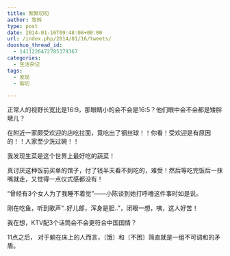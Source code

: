 ```yaml
---
title: 絮絮叨叨
author: 牧辉
type: post
date: 2014-01-16T09:48:08+00:00
url: /index.php/2014/01/16/tweets/
duoshuo_thread_id:
  - 1411226472785379367
categories:
  - 生活杂记
tags:
  - 发现
  - 絮叨

---
```

正常人的视野长宽比是16:9，那眼睛小的会不会是16:5？他们眼中会不会都是矮胖墩儿？

在附近一家颇受欢迎的店吃拉面，竟吃出了钢丝球！！你看！受欢迎是有原因的！！人家至少洗过碗！！

我发现生菜是这个世界上最好吃的蔬菜！

真讨厌这种饭前买单的馆子，付了钱半天看不到吃的，难受！然后等吃完饭后一抹嘴就走，又觉得一点仪式感都没有！<!--more-->

“曾经有3个女人为了我睡不着觉”——小陈谈到她打呼噜这件事时如是说。

刚在吃鱼，听到歌声“..好儿郎，浑身是胆..”，闭眼一想，咦，这人好苦！

我在想，KTV配3个话筒会不会更符合中国国情？

11点之后， 对于躺在床上的人而言，〔饿〕和〔不困〕简直就是一组不可调和的矛盾。